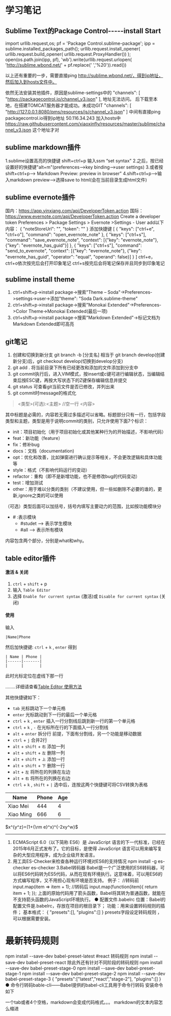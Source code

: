 学习笔记
===================================================
## Sublime Text的Package Control-----install Start
import urllib.request,os; pf = 'Package Control.sublime-package'; ipp = sublime.installed_packages_path(); urllib.request.install_opener( urllib.request.build_opener( urllib.request.ProxyHandler()) ); open(os.path.join(ipp, pf), 'wb').write(urllib.request.urlopen( 'http://sublime.wbond.net/' + pf.replace(' ','%20')).read())

以上还有重要的一步，需要直接ping http://sublime.wbond.net/，得到ip地址，然后加入到hosts文件中。

依然无法安装其他插件，原因是sublime-settings中的
"channels": [
		"https://packagecontrol.io/channel_v3.json"
	],
地址无法访问。
后下载至本地，在搭建TOMCAT服务器才能成功。未成功GIT
"channels": [
        "http://127.0.0.1:8080/pms/resources/js/channel_v3.json"
    ]
中间有直接ping packagecontrol.io得到ip地址 50.116.34.243 加入hosts中
https://raw.githubusercontent.com/xiaoxinfly/resources/master/sublime/channel_v3.json
这个地址才对

## sublime markdown插件
1.sublime设置高亮的快捷键 shift+ctrl+p 输入ssm “set syntax"
2.之后，按已经设置好的快捷键"alt+m"(preferences-->key binding-->user settings)
3.或者按shift+ctrl+p--> Markdown Preview: preview in browser"
4.shift+ctrl+p-->输入markdown preview-->选择save to html(会在当前目录生成html文件)

## sublime evernote插件
国内：https://app.yinxiang.com/api/DeveloperToken.action 
国际：https://www.evernote.com/api/DeveloperToken.action
Create a developer token
Preferences > Package Settings > Evernote >Settings - User
add以下内容：
{
 "noteStoreUrl": "",
 "token": ""
}
添加快捷键
[
	{ "keys": ["ctrl+e", "ctrl+o"], "command": "open_evernote_note" },
    { "keys": ["ctrl+s"], "command": "save_evernote_note", "context": [{"key": "evernote_note"}, {"key": "evernote_has_guid"}] },
    { "keys": ["ctrl+s"], "command": "send_to_evernote", "context": [{"key": "evernote_note"}, {"key": "evernote_has_guid", "operator": "equal", "operand": false}] }
]
ctrl+e，ctrl+o依次按完后会打开印象笔记
ctrl+s按完后会将笔记保存并且同步到印象笔记

## sublime install theme
1. ctrl+shift+p->install package->搜索"Theme – Soda"->Preferences->settings->user->添加"theme": "Soda Dark.sublime-theme"
2. ctrl+shift+p->install package->搜索"Monokai Extended"->Preferences->Color Theme->Monokai Extended(最后一项)
3. ctrl+shift+p->install package->搜索"Markdown Extended"->标记文档为Markdown Extended即可高亮

## git笔记
1. 创建和切换到新分支 git branch -b [分支名] 相当于 git branch develop(创建新分支)后，git checkout develop(切换到develop分支)
2. git add . 将当前目录下所有已经更改和添加的文件添加到分支中
3. git commit执行后，进入VIM模式，按insert或c键可进行编辑状态，当编辑结束后按ESC键，再按大写状态下的Z键保存编辑信息并提交
4. git status 可查看git当前文件是否已修改，并列出来
5. git commit时message的格式化

> <类型>(可选):<主题>
> //空一行
> <内容>

其中标题是必需的，内容若无需过多描述可以省略。标题部分只有一行，包括字段类型和主题，类型是用于说明commit的类别，只允许使用下面7个标识：

* init：项目初始化（用于项目初始化或其他某种行为的开始描述，不影响代码）
* feat：新功能（feature）
* fix：修补bug
* docs：文档（documentation)
* opt：优化和改善，比如弹窗进行确认提示等相关，不会更改逻辑和具体功能等
* style：格式（不影响代码运行的变动）
* refactor：重构（即不是新增功能，也不是修改bug的代码变动）
* test：增加测试
* other：用于难以分类的类别（不建议使用，但一些如删除不必要的谁的，更新,ignore之类的可以使用

（可选）类型后面可以加括号，括号内填写主要动力的范围，比如按功能模块分

* \# :表示模块
	- \#studet --> 表示学生模块
	- \#all --> 表示所有模块

内容包含两个部分，分别是what和why。


## table editor插件

#### 激活 & 关闭
1. `ctrl` + `shift` + p
2. 输入 `Table Editor`
3. 选择 `Enable for current syntax` (激活)或 `Disable for current syntax` (关闭)

#### 使用
输入
	
	|Name|Phone

然后加快捷键: `ctrl` + `k` , `enter`
得到

	| Name | Phone |
	|------|-------|
	|      |       |

此时光标定位在虚线下那一行

........详细请查看[Table Editor 使用方法](https://segmentfault.com/a/1190000007935021)

其他快捷键如下：

* `tab` 光标跳动下一个单元格
* `enter` 光标跳动到下一行的最后一个单元格
* `ctrl` + `k` , `enter` 插入一行分割线后跳到新一行的第一个单元格
* `ctrl` + `k` , `-` 在光标所在行的下面插入一行分割线
* `alt` + `enter` 拆分行 前提，下面有分割线，另一个功能是移动数据
* `ctrl` + `j` 合并2行
* `alt` + `shift` + `右` 添加一列
* `alt` + `shift` + `左` 删除一列
* `alt` + `shift` + `上` 添加一行
* `alt` + `shift` + `下` 删除一行
* `alt` + `左` 将所在的列换在左边
* `alt` + `右` 将所在的列换在右边
* `ctrl` + `k` , `shift` + `|` 选中后，连按这两个快捷键可将CSV转换为表格

|    Name   | Phone | Age |
|-----------|-------|-----|
| Xiao Mei  |   444 |   4 |
| Xiao Ming |   666 |   6 |

$x^{y^z}=(1+{\rm e}^x)^{-2xy^w}$ 

* * *


  1. ECMAScript 6.0（以下简称 ES6）是 JavaScript 语言的下一代标准，已经在2015年6月正式发布了。它的目标，是使得 JavaScript 语言可以用来编写复杂的大型应用程序，成为企业级开发语言。
  2. 用工具ES-Checker来检查各种运行环境对ES6的支持情况
npm install -g es-checker
es-checker
3.Babel转码器
Babel是一个广泛使用的ES6转码器，可以将ES6代码转为ES5代码，从而在现有环境执行。这意味着，可以用ES6的方式编写程序，又不用担心现有环境是否支持。
例子：
//转码前
input.map(item => item + 1);
//转码后
input.map(function(item){
return item + 1;
});
上面的原始代码用了箭头函数，Babel将其转为普通函数，就能在不支持箭头函数的JavaScript环境执行。
  ● 配置文件.babelrc
位置：Babel的配置文件是.babelrc，存放在项目的根目录下；
功能：用来设置转码规则的插件；
基本格式：
{
"presets":[],
"plugins":[]
}
presets字段设定转码规则 ，可以根据需要安装。
# 最新转码规则
npm install --save-dev babel-preset-latest
#react 转码规则
npm install --save-dev babel-preset-react
除此外还有针对不同阶段的转码规则
npm install --save-dev babel-preset-stage-0
npm install --save-dev babel-preset-stage-1
npm install --save-dev babel-preset-stage-2
npm install --save-dev babel-preset-stage-3
{
"presets":["latest","react","stage-2"],
"plugins":[]
}
  ● 命令行转码bable-cli——Babel提供的babel-cli工具用于命令行转码
安装命令如下

一个tab或者4个空格，markdown会变成代码格式。。。
markdown的文本内容怎么缩进